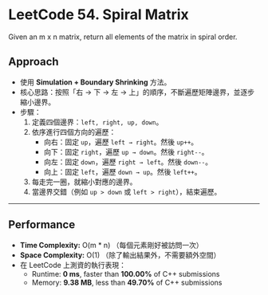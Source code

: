 # LeetCode 54. Spiral Matrix
Given an m x n matrix, return all elements of the matrix in spiral order.

## Approach
- 使用 **Simulation + Boundary Shrinking** 方法。  
- 核心思路：按照「右 → 下 → 左 → 上」的順序，不斷遍歷矩陣邊界，並逐步縮小邊界。  
- 步驟：  
  1. 定義四個邊界：`left, right, up, down`。  
  2. 依序進行四個方向的遍歷：  
     - 向右：固定 `up`，遍歷 `left → right`。然後 `up++`。  
     - 向下：固定 `right`，遍歷 `up → down`。然後 `right--`。  
     - 向左：固定 `down`，遍歷 `right → left`。然後 `down--`。  
     - 向上：固定 `left`，遍歷 `down → up`。然後 `left++`。  
  3. 每走完一圈，就縮小對應的邊界。  
  4. 當邊界交錯（例如 `up > down` 或 `left > right`），結束遍歷。  

---

## Performance
- **Time Complexity:** O(m * n) （每個元素剛好被訪問一次）  
- **Space Complexity:** O(1) （除了輸出結果外，不需要額外空間）  
- 在 LeetCode 上測資的執行表現：  
  - Runtime: **0 ms**, faster than **100.00%** of C++ submissions  
  - Memory: **9.38 MB**, less than **49.70%** of C++ submissions

